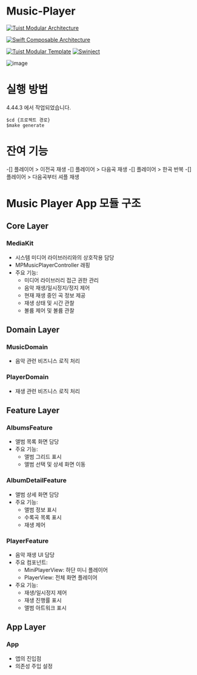 # Music-Player


[![Tuist Modular Architecture](https://img.shields.io/badge/Tuist%20Modular%20Architecture-%232197D6?style=for-the-badge&logo=tuist&logoColor=white)](https://docs.tuist.dev/ko/guides/develop/projects/tma-architecture#the-modular-architecture-tma)

[![Swift Composable Architecture](https://img.shields.io/badge/Swift%20Composable%20Architecture-%23F05138?style=for-the-badge&logo=swift&logoColor=white)](https://github.com/pointfreeco/swift-composable-architecture)

[![Tuist Modular Template](https://img.shields.io/badge/Tuist%20Modular%20Template-%232197D6?style=for-the-badge&logo=tuist&logoColor=white)](https://github.com/baekteun/Tuist_Modular_Template)
[![Swinject](https://img.shields.io/badge/Swinject-%23CC3D3D?style=for-the-badge&logo=swift&logoColor=white)](https://github.com/Swinject/Swinject)


![image](https://github.com/user-attachments/assets/c91af422-71b1-4a28-b93a-4d4cfb145bdf)


# 실행 방법
4.44.3 에서 작업되었습니다.

```
$cd {프로젝트 경로}
$make generate
```


# 잔여 기능
-[] 플레이어 > 이전곡 재생
-[] 플레이어 > 다음곡 재생
-[] 플레이어 > 한곡 반복
-[] 플레이어 > 다음곡부터 셔플 재생



# Music Player App 모듈 구조

## Core Layer
### MediaKit
- 시스템 미디어 라이브러리와의 상호작용 담당
- MPMusicPlayerController 래핑
- 주요 기능:
  - 미디어 라이브러리 접근 권한 관리
  - 음악 재생/일시정지/정지 제어
  - 현재 재생 중인 곡 정보 제공
  - 재생 상태 및 시간 관찰
  - 볼륨 제어 및 볼륨 관찰

## Domain Layer
### MusicDomain
- 음악 관련 비즈니스 로직 처리

### PlayerDomain
- 재생 관련 비즈니스 로직 처리

## Feature Layer
### AlbumsFeature
- 앨범 목록 화면 담당
- 주요 기능:
  - 앨범 그리드 표시
  - 앨범 선택 및 상세 화면 이동

### AlbumDetailFeature
- 앨범 상세 화면 담당
- 주요 기능:
  - 앨범 정보 표시
  - 수록곡 목록 표시
  - 재생 제어

### PlayerFeature
- 음악 재생 UI 담당
- 주요 컴포넌트:
  - MiniPlayerView: 하단 미니 플레이어
  - PlayerView: 전체 화면 플레이어
- 주요 기능:
  - 재생/일시정지 제어
  - 재생 진행률 표시
  - 앨범 아트워크 표시

## App Layer
### App
- 앱의 진입점
- 의존성 주입 설정

